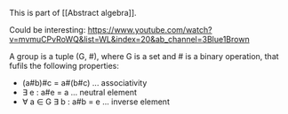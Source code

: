 This is part of [[Abstract algebra]].

Could be interesting: https://www.youtube.com/watch?v=mvmuCPvRoWQ&list=WL&index=20&ab_channel=3Blue1Brown

A group is a tuple (G, #), where G is a set and # is a binary operation, that fufils the following properties:
- (a#b)#c = a#(b#c) ... associativity
- $\exists$ e : a#e = a ... neutral element
- $\forall$ a $\in$ G $\exists$ b : a#b = e ... inverse element
 
